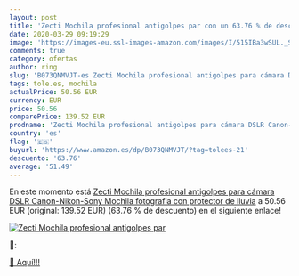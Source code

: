```yaml
---
layout: post
title: 'Zecti Mochila profesional antigolpes par con un 63.76 % de descuento'
date: 2020-03-29 09:19:29
image: 'https://images-eu.ssl-images-amazon.com/images/I/515IBa3wSUL._SL200_.jpg'
comments: true
category: ofertas
author: ring
slug: 'B073QNMVJT-es Zecti Mochila profesional antigolpes para cámara DSLR...'
tags: tole.es, mochila
actualPrice: 50.56 EUR
currency: EUR
price: 50.56
comparePrice: 139.52 EUR
prodname: 'Zecti Mochila profesional antigolpes para cámara DSLR Canon-Nikon-Sony Mochila fotografia con protector de lluvia'
country: 'es'
flag: '🇪🇸'
buyurl: 'https://www.amazon.es/dp/B073QNMVJT/?tag=tolees-21'
descuento: '63.76'
average: '51.49'
---
```


En este momento está [Zecti Mochila profesional antigolpes para cámara DSLR Canon-Nikon-Sony Mochila fotografia con protector de lluvia](https://www.amazon.es/dp/B073QNMVJT/?tag=tolees-21) a 50.56 EUR (original: 139.52 EUR) (63.76 %  de descuento) en el siguiente enlace!

[![Zecti Mochila profesional antigolpes par](https://images-eu.ssl-images-amazon.com/images/I/515IBa3wSUL._SL200_.jpg)](https://www.amazon.es/dp/B073QNMVJT/?tag=tolees-21)

🔎:


[🛒 Aquí!!!](https://www.amazon.es/dp/B073QNMVJT/?tag=tolees-21)
